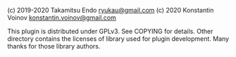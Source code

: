 (c) 2019-2020 Takamitsu Endo <ryukau@gmail.com>
(c) 2020 Konstantin Voinov <konstantin.voinov@gmail.com>

This plugin is distributed under GPLv3. See COPYING for details. Other directory contains the licenses of library used for plugin development. Many thanks for those library authors.
